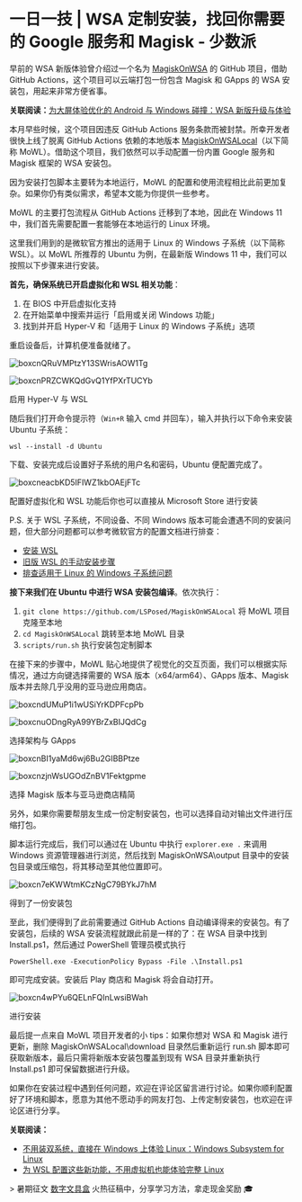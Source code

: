 

# 一日一技 | WSA 定制安装，找回你需要的 Google 服务和 Magisk - 少数派

早前的 WSA 新版体验曾介绍过一个名为 [MagiskOnWSA](https://sspai.com/link?target=https%3A%2F%2Fgithub.com%2FLSPosed%2FMagiskOnWSA%2Factions) 的 GitHub 项目，借助 GitHub Actions，这个项目可以云端打包一份包含 Magisk 和 GApps 的 WSA 安装包，用起来非常方便省事。

**关联阅读：**[为大屏体验优化的 Android 与 Windows 碰撞：WSA 新版升级与体验](https://sspai.com/post/73422)

本月早些时候，这个项目因违反 GitHub Actions 服务条款而被封禁。所幸开发者很快上线了脱离 GitHub Actions 依赖的本地版本 [MagiskOnWSALocal](https://sspai.com/link?target=https%3A%2F%2Fgithub.com%2FLSPosed%2FMagiskOnWSALocal)（以下简称 MoWL）。借助这个项目，我们依然可以手动配置一份内置 Google 服务和 Magisk 框架的 WSA 安装包。

因为安装打包脚本主要转为本地运行，MoWL 的配置和使用流程相比此前更加复杂。如果你仍有类似需求，希望本文能为你提供一些参考。

MoWL 的主要打包流程从 GitHub Actions 迁移到了本地，因此在 Windows 11 中，我们首先需要配置一套能够在本地运行的 Linux 环境。

这里我们用到的是微软官方推出的适用于 Linux 的 Windows 子系统（以下简称 WSL）。以 MoWL 所推荐的 Ubuntu 为例，在最新版 Windows 11 中，我们可以按照以下步骤来进行安装。

**首先，确保系统已开启虚拟化和 WSL 相关功能**：

1.  在 BIOS 中开启虚拟化支持
2.  在开始菜单中搜索并运行「启用或关闭 Windows 功能」
3.  找到并开启 Hyper-V 和「适用于 Linux 的 Windows 子系统」选项

重启设备后，计算机便准备就绪了。

![boxcnQRuVMPtzY13SWrisAOW1Tg](assets/1698898019-f82eefaa66f936163c809a7effcd0190.png)

![boxcnPRZCWKQdGvQ1YfPXrTUCYb](assets/1698898019-a2a18da094a90cb5ba10c01aec31837e.png)

启用 Hyper-V 与 WSL

随后我们打开命令提示符（`Win+R` 输入 cmd 并回车），输入并执行以下命令来安装 Ubuntu 子系统：

`wsl --install -d Ubuntu`

下载、安装完成后设置好子系统的用户名和密码，Ubuntu 便配置完成了。

![boxcneacbKD5IFIWZ1kbOAEjFTc](assets/1698898019-83641936544da44e50f2d4d0348c0c38.png)

配置好虚拟化和 WSL 功能后你也可以直接从 Microsoft Store 进行安装

P.S. 关于 WSL 子系统，不同设备、不同 Windows 版本可能会遭遇不同的安装问题，但大部分问题都可以参考微软官方的配置文档进行排查：

-   [安装 WSL](https://sspai.com/link?target=https%3A%2F%2Fdocs.microsoft.com%2Fzh-cn%2Fwindows%2Fwsl%2Finstall)
-   [旧版 WSL 的手动安装步骤](https://sspai.com/link?target=https%3A%2F%2Fdocs.microsoft.com%2Fzh-cn%2Fwindows%2Fwsl%2Finstall-manual)
-   [排查适用于 Linux 的 Windows 子系统问题](https://sspai.com/link?target=https%3A%2F%2Fdocs.microsoft.com%2Fzh-cn%2Fwindows%2Fwsl%2Ftroubleshooting)

**接下来我们在 Ubuntu 中进行 WSA 安装包编译**。依次执行：

1.  `git clone https://github.com/LSPosed/MagiskOnWSALocal` 将 MoWL 项目克隆至本地
2.  `cd MagiskOnWSALocal` 跳转至本地 MoWL 目录
3.  `scripts/run.sh` 执行安装包定制脚本

在接下来的步骤中，MoWL 贴心地提供了视觉化的交互页面，我们可以根据实际情况，通过方向键选择需要的 WSA 版本（x64/arm64）、GApps 版本、Magisk 版本并去除几乎没用的亚马逊应用商店。

![boxcndUMuP1i1wUSiYrKDPFcpPb](assets/1698898019-803f6e83aafedf02c57fd3f5f432a0e0.png)

![boxcnuODngRyA99YBrZxBIJQdCg](assets/1698898019-e8a565a89cc73cadc0915a13a217326a.png)

选择架构与 GApps

![boxcnBI1yaMd6wj6Bu2GIBBPtze](assets/1698898019-f9ab32744370adf4681d07347dd13ce7.png)

![boxcnzjnWsUGOdZnBV1Fektgpme](assets/1698898019-1f518722cb23dbfce8ac0c517f55edae.png)

选择 Magisk 版本与亚马逊商店精简

另外，如果你需要帮朋友生成一份定制安装包，也可以选择自动对输出文件进行压缩打包。

脚本运行完成后，我们可以通过在 Ubuntu 中执行 `explorer.exe .` 来调用 Windows 资源管理器进行浏览，然后找到 MagiskOnWSA\\output 目录中的安装包目录或压缩包，将其移动至其他位置即可。

![boxcn7eKWWtmKCzNgC79BYkJ7hM](assets/1698898019-6d7cd8783d2dec8b202e5b7fa75c9931.png)

得到了一份安装包

至此，我们便得到了此前需要通过 GitHub Actions 自动编译得来的安装包。有了安装包，后续的 WSA 安装流程就跟此前是一样的了：在 WSA 目录中找到 Install.ps1，然后通过 PowerShell 管理员模式执行

`PowerShell.exe -ExecutionPolicy Bypass -File .\Install.ps1`

即可完成安装。安装后 Play 商店和 Magisk 将会自动打开。

![boxcn4wPYu6QELnFQInLwsiBWah](assets/1698898019-43143528ee3bf57a99648be169bb290d.png)

进行安装

最后提一点来自 MoWL 项目开发者的小 tips：如果你想对 WSA 和 Magisk 进行更新，删除 MagiskOnWSALocal\\download 目录然后重新运行 run.sh 脚本即可获取新版本，最后只需将新版本安装包覆盖到现有 WSA 目录并重新执行 Install.ps1 即可保留数据进行升级。

如果你在安装过程中遇到任何问题，欢迎在评论区留言进行讨论。如果你顺利配置好了环境和脚本，愿意为其他不愿动手的网友打包、上传定制安装包，也欢迎在评论区进行分享。

**关联阅读：**

-   [不用装双系统，直接在 Windows 上体验 Linux：Windows Subsystem for Linux](https://sspai.com/post/43813)
-   [为 WSL 配置这些新功能，不用虚拟机也能体验完整 Linux](https://sspai.com/post/74167)

\> 暑期征文 [数字文具盒](https://sspai.com/post/74751) 火热征稿中，分享学习方法，拿走现金奖励 🎓


